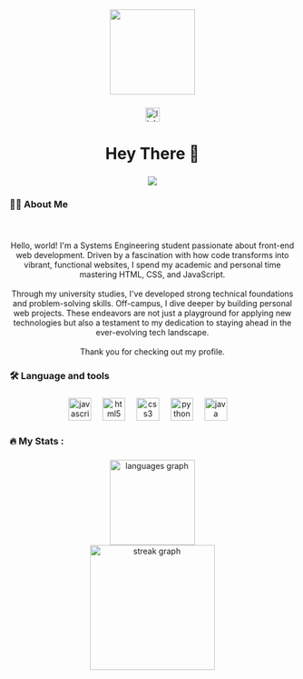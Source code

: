 <div align="center">
  <img height="150" src="https://media3.giphy.com/media/v1.Y2lkPTc5MGI3NjExbmZ0ZjBnZ2ZuM3JkNXg2MXY3cWRodjFmZnpqdG94aGRwcmpreG5vYiZlcD12MV9pbnRlcm5hbF9naWZfYnlfaWQmY3Q9Zw/YW1g39jepet2t5bcSh/giphy.gif"  />
</div>

###

<div align="center">
  <a href="https://www.linkedin.com/in/zenen-contreras-royero-726523259/" target="_blank">
    <img src="https://img.shields.io/static/v1?message=LinkedIn&logo=linkedin&label=&color=0077B5&logoColor=white&labelColor=&style=for-the-badge" height="25" alt="linkedin logo"  />
  </a>
</div>

###

<h1 align="center">Hey There 👋</h1>

###

<div align="center">
  <img src="https://profile-counter.glitch.me/ZenenContreras/count.svg?"  />
</div>

###

<h3 align="left">👩‍💻  About Me</h3>

###

<br clear="both">

<p align="center">Hello, world! I'm a Systems Engineering student passionate about front-end web development. Driven by a fascination with how code transforms into vibrant, functional websites, I spend my academic and personal time mastering HTML, CSS, and JavaScript.<br><br>Through my university studies, I've developed strong technical foundations and problem-solving skills. Off-campus, I dive deeper by building personal web projects. These endeavors are not just a playground for applying new technologies but also a testament to my dedication to staying ahead in the ever-evolving tech landscape.<br><br>Thank you for checking out my profile.</p>

###

<h3 align="left">🛠 Language and tools</h3>

###

<div align="center">
  <img src="https://cdn.jsdelivr.net/gh/devicons/devicon/icons/javascript/javascript-original.svg" height="40" alt="javascript logo"  />
  <img width="12" />
  <img src="https://cdn.jsdelivr.net/gh/devicons/devicon/icons/html5/html5-original.svg" height="40" alt="html5 logo"  />
  <img width="12" />
  <img src="https://cdn.jsdelivr.net/gh/devicons/devicon/icons/css3/css3-original.svg" height="40" alt="css3 logo"  />
  <img width="12" />
  <img src="https://cdn.jsdelivr.net/gh/devicons/devicon/icons/python/python-original.svg" height="40" alt="python logo"  />
  <img width="12" />
  <img src="https://cdn.jsdelivr.net/gh/devicons/devicon/icons/java/java-original.svg" height="40" alt="java logo"  />
  <img width="12" />
  
</div>

###

<h3 align="left">🔥   My Stats :</h3>

###

<div align="center">
  <img src="https://github-readme-stats.vercel.app/api/top-langs?username=ZenenContreras&locale=en&hide_title=false&layout=compact&card_width=320&langs_count=5&theme=dark&hide_border=false&order=2" height="150" alt="languages graph" /> <br>
  <img src="https://streak-stats.demolab.com?user=ZenenContreras&locale=en&mode=daily&theme=dark&hide_border=false&border_radius=5&order=3" height="220" alt="streak graph"  />
</div>

###

